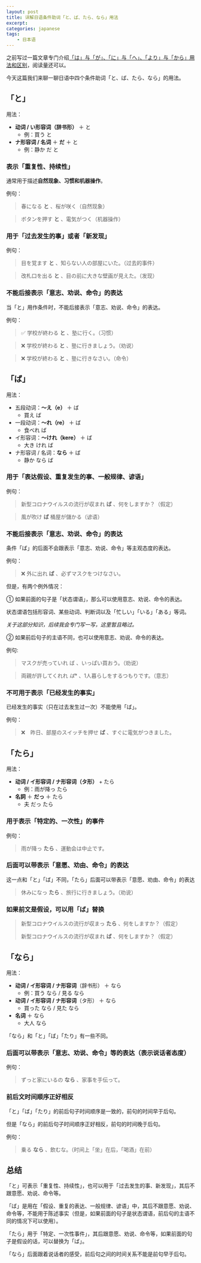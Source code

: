 ```yaml
---
layout: post
title: 详解日语条件助词「と、ば、たら、なら」用法
excerpt: 
categories: japanese
tags:
    - 日本语
---
```


之前写过一篇文章专门介绍[「は」与「が」、「に」与「へ」、「より」与「から」用法和区别](https://mp.weixin.qq.com/s/EdNmKyHWVKBpLDVohHDCjw)，阅读量还可以。

今天这篇我们来聊一聊日语中四个条件助词「と、ば、たら、なら」的用法。

## 「と」

用法：

* **动词 / い形容词（辞书形）** ＋ と
    * 例：買う と
* **ナ形容词 / 名词** ＋ **だ** ＋ と
    * 例：静か だ と

### 表示「重复性、持续性」

通常用于描述**自然现象、习惯和机器操作**。

例句：

> 春になる **と** 、桜が咲く（自然现象）

> ボタンを押す **と** 、電気がつく（机器操作）

### 用于「过去发生的事」或者「新发现」

例句：

> 目を覚ます **と** 、知らない人の部屋にいた。（过去的事件）

> 改札口を出る **と** 、目の前に大きな壁画が見えた。（发现）

### 不能后接表示「意志、劝说、命令」的表达

当「と」用作条件时，不能后接表示「意志、劝说、命令」的表达。

例句：

> ✅ 学校が終わる **と** 、塾に行く。（习惯）

> ❌ 学校が終わる **と** 、塾に行きましょう。（劝说）

> ❌ 学校が終わる **と** 、塾に行きなさい。（命令）

## 「ば」

用法：

* 五段动词：**～え（e）** ＋ ば
    * 買え ば
* 一段动词：**～れ（re）** ＋ ば
    * 食べれ ば
* イ形容词：**～けれ（kere）** ＋ ば
    * 大き けれ ば
* ナ形容词 / 名词：**なら** ＋ ば
    * 静か なら ば

### 用于「表达假设、重复发生的事、一般规律、谚语」

例句：

> 新型コロナウイルスの流行が収まれ **ば** 、何をしますか？（假定）

> 風が吹け **ば** 桶屋が儲かる（谚语）

### 不能后接表示「意志、劝说、命令」的表达

条件「ば」的后面不会跟表示「意志、劝说、命令」等主观态度的表达。

例句：

> ❌ 外に出れ **ば** 、必ずマスクをつけなさい。

但是，有两个例外情况：

①  如果前面的句子是「状态谓语」，那么可以使用意志、劝说、命令的表达。

状态谓语包括形容词、某些动词、判断词以及「忙しい」「いる」「ある」等词。

*关于这部分知识，后续我会专门写一写，这里暂且略过。*

②  如果前后句子的主语不同，也可以使用意志、劝说、命令的表达。

例句:

> マスクが売っていれ ば 、いっぱい買おう。（劝说）

> 両親が許してくれれ *ば** 、1人暮らしをするつもりです。（意志）

### 不可用于表示「已经发生的事实」

已经发生的事实（只在过去发生过一次）不能使用「ば」。

例句：

> ❌　昨日、部屋のスイッチを押せ **ば** 、すぐに電気がつきました。

## 「たら」

用法：

* **动词 / イ形容词 / ナ形容词（タ形）** + たら
    * 例：雨が降っ たら
* **名詞** ＋ **だっ** ＋ たら
    * 夫 だっ たら

### 用于表示「特定的、一次性」的事件

例句：

> 雨が降っ **たら** 、運動会は中止です。

### 后面可以带表示「意愿、劝由、命令」的表达

这一点和「と」「ば」不同，「たら」后面可以带表示「意愿、劝由、命令」的表达

> 休みになっ **たら** 、旅行に行きましょう。（劝说）

### 如果前文是假设，可以用「ば」替换

> 新型コロナウイルスの流行が収まっ **たら** 、何をしますか？（假定）
>
> 新型コロナウイルスの流行が収まれ **ば** 、何をしますか？（假定）

## 「なら」

用法：

* **动词 / イ形容词 / ナ形容词**（辞书形） ＋ なら
    * 例：買う なら / 見る なら
* **动词 / イ形容词 / ナ形容词**（タ形） ＋ なら
    * 買った なら / 見た なら
* **名词** ＋ なら
    * 大人 なら

「なら」和「と」「ば」「たり」有一些不同。

### 后面可以带表示「意志、劝说、命令」等的表达（表示说话者态度）

例句：

> ずっと家にいるの **なら** 、家事を手伝って。

### 前后文时间顺序正好相反

「と」「ば」「たり」的前后句子时间顺序是一致的，前句的时间早于后句。

但是「なら」的前后句子时间顺序正好相反，前句的时间晚于后句。

例句：

> 乗る **なら** 、飲むな。（时间上「坐」在后，「喝酒」在前）

## 总结

「と」可表示「重复性、持续性」，也可以用于「过去发生的事、新发现」，其后不跟意愿、劝说、命令等。

「ば」是用在「假设、重复的表达、一般规律、谚语」中，其后不跟意愿、劝说、命令等，不能用于陈述事实（但是，如果前面的句子是状态谓语，前后句的主语不同的情况下可以使用）。

「たら」用于「特定、一次性事件」，其后跟意愿、劝说、命令等，如果前面的句子是假设的话，可以替换为「ば」。

「なら」后面跟着说话者的感受，前后句之间的时间关系不能是前句早于后句。
